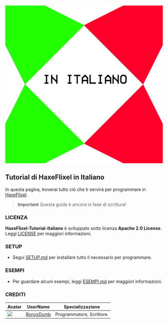 ![](https://raw.githubusercontent.com/RonyxDumb/HaxeFlixel-Tutorial-Italiano/main/assets/haxe_logo_italianVersion.png)

## Tutorial di HaxeFlixel in Italiano 
In questa pagina, troverai tutto ciò che ti servirà per programmare in [HaxeFlixel](https://haxeflixel.com).

> **Important**
> Questa guida è ancora in fase di scrittura!

### LICENZA
**HaxeFlixel-Tutorial-Italiano** è sviluppato sotto licenza **Apache 2.0 License**.
Leggi [LICENSE](./LICENZE) per maggiori informazioni.

### SETUP 
- Segui [SETUP.md](./SETUP.md) per installare tutto il necessario per programmare.

### ESEMPI
- Per guardare alcuni esempi, leggi [ESEMPI.md](./ESEMPI.md) per maggiori informazioni.

### CREDITI
| Avatar | UserName | Specializzazione |
| ------ | -------- | -------------- |
| ![](https://avatars.githubusercontent.com/u/104029827?v=64) | [RonyxDumb](https://github.com/RonyxDumb) | Programmatore, Scrittore. |
